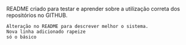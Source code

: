 README criado para testar e aprender sobre a utilização correta dos repositórios no GITHUB.

    Alteração no README para descrever melhor o sistema.
    Nova linha adicionado rapeize
    só o básico